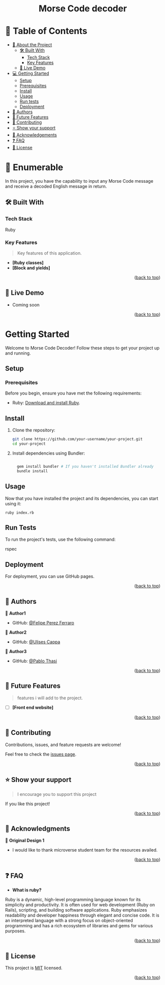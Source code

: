 
<a name="readme-top"> </a>

<div align="center">


  <h1><b>Morse Code decoder</b></h1>

</div>

<!-- TABLE OF CONTENTS -->

# 📗 Table of Contents

- [📖 About the Project](#about-project)
  - [🛠 Built With](#built-with)
    - [Tech Stack](#tech-stack)
    - [Key Features](#key-features)
  - [🚀 Live Demo](#live-demo)
- [💻 Getting Started](#getting-started)
  - [Setup](#setup)
  - [Prerequisites](#prerequisites)
  - [Install](#install)
  - [Usage](#usage)
  - [Run tests](#run-tests)
  - [Deployment](#triangular_flag_on_post-deployment)
- [👥 Authors](#authors)
- [🔭 Future Features](#future-features)
- [🤝 Contributing](#contributing)
- [⭐️ Show your support](#support)
- [🙏 Acknowledgements](#acknowledgements)
- [❓ FAQ](#faq)
- [📝 License](#license)

<!-- PROJECT DESCRIPTION -->

# 📖 Enumerable <a name="about-project"></a>

In this project, you have the capability to input any Morse Code message and receive a decoded English message in return.
## 🛠 Built With <a name="built-with"></a>

### Tech Stack <a name="tech-stack"></a>

 Ruby

<!-- Features -->

### Key Features <a name="key-features"></a>

> Key features of this application.

- **[Ruby classes]**
- **[Block and yields]**

<p align="right">(<a href="#readme-top">back to top</a>)</p>

<!-- LIVE DEMO -->

## 🚀 Live Demo <a name="live-demo"></a>

- Coming soon

<p align="right">(<a href="#readme-top">back to top</a>)</p>

<!-- GETTING STARTED -->

# Getting Started

Welcome to Morse Code Decoder! Follow these steps to get your project up and running.

## Setup

### Prerequisites

Before you begin, ensure you have met the following requirements:

- Ruby: [Download and install Ruby](https://www.ruby-lang.org/en/documentation/installation/).

## Install

1. Clone the repository:

   ```bash
   git clone https://github.com/your-username/your-project.git
   cd your-project

2. Install dependencies using Bundler:
   ```bash

     gem install bundler # If you haven't installed Bundler already
     bundle install

## Usage

Now that you have installed the project and its dependencies, you can start using it:

    ruby index.rb


## Run Tests

To run the project's tests, use the following command:

rspec

## Deployment

For deployment, you can use GitHub pages.
    
<p align="right">(<a href="#readme-top">back to top</a>)</p>

<!-- AUTHORS -->

## 👥 Authors <a name="authors"></a>

👤 **Author1**

- GitHub: [@Felipe Perez Ferraro](https://github.com/Felipe-Perez-Ferraro)

👤 **Author2**

- GitHub: [@Ulises Cappa](https://github.com/ulises2607)

👤 **Author3**

- GitHub: [@Pablo Thasi](https://github.com/thasipablo)

<p align="right">(<a href="#readme-top">back to top</a>)</p>

<!-- FUTURE FEATURES -->

## 🔭 Future Features <a name="future-features"></a>

>features i will add to the project.

- [ ] **[Front end website]**

<p align="right">(<a href="#readme-top">back to top</a>)</p>

<!-- CONTRIBUTING -->

## 🤝 Contributing <a name="contributing"></a>

Contributions, issues, and feature requests are welcome!

Feel free to check the [issues page](https://github.com/ulises2607/Enumerable/issues).

<p align="right">(<a href="#readme-top">back to top</a>)</p>

<!-- SUPPORT -->

## ⭐️ Show your support <a name="support"></a>

> I encourage you to support this project

If you like this project!

<p align="right">(<a href="#readme-top">back to top</a>)</p>

<!-- ACKNOWLEDGEMENTS -->

## 🙏 Acknowledgments <a name="acknowledgements"></a>

👤 **Original Design 1**

- I would like to thank microverse student team for the resources availed.

<p align="right">(<a href="#readme-top">back to top</a>)</p>

<!-- FAQ (optional) -->

## ❓ FAQ <a name="faq"></a>

- **What is ruby?**

Ruby is a dynamic, high-level programming language known for its simplicity and productivity. It is often used for web development (Ruby on Rails), scripting, and building software applications. Ruby emphasizes readability and developer happiness through elegant and concise code. It is an interpreted language with a strong focus on object-oriented programming and has a rich ecosystem of libraries and gems for various purposes.


<p align="right">(<a href="#readme-top">back to top</a>)</p>

<!-- LICENSE -->

## 📝 License <a name="license"></a>

This project is [MIT](./LICENSE) licensed.


<p align="right">(<a href="#readme-top">back to top</a>)</p>
